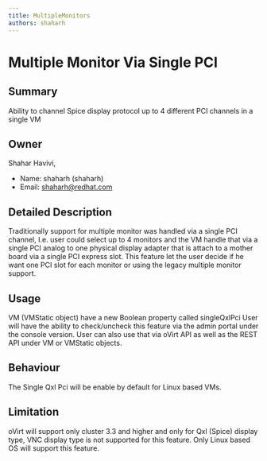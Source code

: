 ```yaml
---
title: MultipleMonitors
authors: shaharh
---
```


# Multiple Monitor Via Single PCI

## Summary

Ability to channel Spice display protocol up to 4 different PCI channels in a single VM

## Owner

Shahar Havivi,

*   Name: shaharh (shaharh)
*   Email: <shaharh@redhat.com>

## Detailed Description

Traditionally support for multiple monitor was handled via a single PCI channel, I.e. user could select up to 4 monitors and the VM handle that via a single PCI analog to one physical display adapter that is attach to a mother board via a single PCI express slot. This feature let the user decide if he want one PCI slot for each monitor or using the legacy multiple monitor support.

## Usage

VM (VMStatic object) have a new Boolean property called singleQxlPci User will have the ability to check/uncheck this feature via the admin portal under the console version. User can also use that via oVirt API as well as the REST API under VM or VMStatic objects.

## Behaviour

The Single Qxl Pci will be enable by default for Linux based VMs.

## Limitation

oVirt will support only cluster 3.3 and higher and only for Qxl (Spice) display type, VNC display type is not supported for this feature. Only Linux based OS will support this feature.
